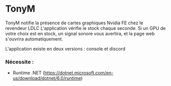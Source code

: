 # TonyM
TonyM notifie la présence de cartes graphiques Nvidia FE chez le revendeur LDLC
L'application vérifie le stock chaque seconde. 
Si un GPU de votre choix est en stock, un signal sonore vous avertira, et la page web s'ouvrira automatiquement.

L'application existe en deux versions : console et discord

### Nécessite :
 * Runtime .NET (https://dotnet.microsoft.com/en-us/download/dotnet/6.0/runtime)


